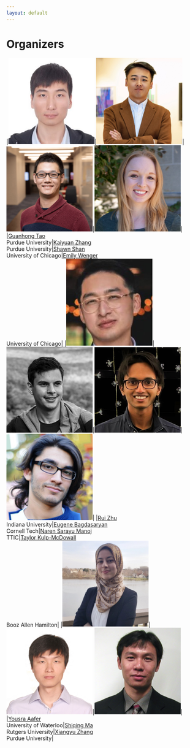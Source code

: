 ```yaml
---
layout: default
---
```


# Organizers

|<img src="./assets/images/tao.jpg" alt="Guanhong Tao" width="225"/>|<img src="./assets/images/kaiyuan.jpg" alt="Kaiyuan Zhang" width="225"/>|<img src="./assets/images/Shan.jpg" alt="Shawn Shan" width="225"/>|<img src="./assets/images/ewenger.jpg" alt="Emily Wenger" width="225"/>|
|[Guanhong Tao](https://www.cs.purdue.edu/homes/taog/)<br />Purdue University|[Kaiyuan Zhang](https://kaiyuanzhang.com/)<br />Purdue University|[Shawn Shan](https://www.shawnshan.com/)<br />University of Chicago|[Emily Wenger](https://www.emilywenger.com/)<br />University of Chicago|
|<img src="./assets/images/zhu.jpg" alt="Rui Zhu" width="225"/>|<img src="./assets/images/Eugene.jpg" alt="Eugene Bagdasaryan" width="225"/>|<img src="./assets/images/Manoj.jpg" alt="Naren Sarayu Manoj" width="225"/>|<img src="./assets/images/taylor.jpg" alt="Taylor Kulp-McDowall" width="225"/>|
|[Rui Zhu](https://nextjs-notion-starter-kit-sigma-three.vercel.app/)<br />Indiana University|[Eugene Bagdasaryan](https://www.cs.cornell.edu/~eugene/)<br />Cornell Tech|[Naren Sarayu Manoj](https://www.nsmanoj.com/)<br />TTIC|[Taylor Kulp-McDowall](https://www.linkedin.com/in/taylorwk/)<br />Booz Allen Hamilton|
|<img src="./assets/images/aafer.jpg" alt="Yousra Aafer" width="225"/>|<img src="./assets/images/ma.jpg" alt="Shiqing Ma" width="225"/>|<img src="./assets/images/xiangyu.jpg" alt="Xiangyu Zhang" width="225"/>|
|[Yousra Aafer](https://cs.uwaterloo.ca/~yaafer/)<br />University of Waterloo|[Shiqing Ma](https://people.cs.rutgers.edu/~sm2283/)<br />Rutgers University|[Xiangyu Zhang](https://www.cs.purdue.edu/homes/xyzhang/)<br />Purdue University|